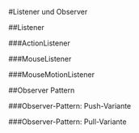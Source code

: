 #Listener und Observer



##Listener



###ActionListener



###MouseListener



###MouseMotionListener



##Observer Pattern



###Observer-Pattern: Push-Variante



###Observer-Pattern: Pull-Variante

